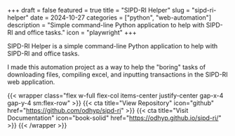 +++
draft = false
featured = true
title = "SIPD-RI Helper"
slug = "sipd-ri-helper"
date = 2024-10-27
categories = ["python", "web-automation"]
description = "Simple command-line Python application to help with SIPD-RI and office tasks."
icon = "playwright"
+++

SIPD-RI Helper is a simple command-line Python application to help with SIPD-RI and office tasks.

<!--more-->

I made this automation project as a way to help the "boring" tasks of downloading files, compiling excel, and inputting transactions in the SIPD-RI web application.

{{< wrapper class="flex w-full flex-col items-center justify-center gap-x-4 gap-y-4 sm:flex-row" >}}
{{< cta title="View Repository" icon="github" href="https://github.com/odhyp/sipd-ri" >}}
{{< cta title="Visit Documentation" icon="book-solid" href="https://odhyp.github.io/sipd-ri/" >}}
{{< /wrapper >}}

